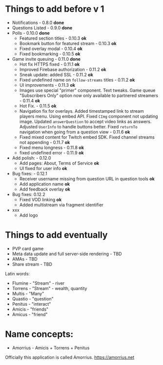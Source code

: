# Things to add before v 1
- Notifications - 0.8.0 **done**
- Questions Listed - 0.9.0 **done**
- Polls - 0.10.0 **done**
  - Featured section titles - 0.10.3 **ok**
  - Bookmark button for featured stream - 0.10.3 **ok**
  - Fixed overlay modal - 0.10.4 **ok**
  - Fixed bookmarking - 0.10.5 **ok**
- Game invite queuing - 0.11.0 **done**
  - Hot fix HTTPS fixed - 0.11.1 **ok**
  - Improved Firebase authorization - 0.11.2 **ok**
  - Sneak update: added SSL - 0.11.2 **ok**
  - Fixed undefined name on `follow-streams` titles - 0.11.2 **ok**
  - UI improvements - 0.11.3 **ok**
  - Images use special "primer" component. Text tweaks. Game queue "Subscribers Only" option now only available to partnered streamers - 0.11.4 **ok**
  - Hot Fix. - 0.11.5 **ok**
  - Navigation fix for overlays. Added timestamped link to stream players menu. Using embed API. Fixed `CImg` component not updating image. Updated `answerQuestion` to accept video links as answers. Adjusted `UserInfo` to handle buttons better. Fixed `returnTo` navigation when going from a question view - 0.11.6 **ok**
  - Fixed mixed content for Twitch embed SDK. Fixed channel streams not appending - 0.11.7 **ok**
  - Fixed menu longness - 0.11.8 **ok**
  - fixed undefined error - 0.11.9 **ok**
- Add polish: - 0.12.0
  - Add pages: About, Terms of Service **ok**
  - UI fixed for user info **ok**
- Bug fixes: - 0.12.1
  - Receiver username missing from question URL in question tools **ok**
  - Add application name **ok**
  - Add feedback overlay **ok**
- Bug fixes: 0.12.2
  - Fixed VOD linking **ok**
  - Added multistream via fragment identifier
- xxx
  - Add logo

# Things to add eventually
- PVP card game
- Meta data update and full server-side rendering - TBD
- AMAs - TBD
- Share stream - TBD


Latin words:
- Flumine - "Stream" - river
- Torrens - "Stream" - wealth, quantity
- Multis - "Many"
- Quastio - "question"
- Penitus - "interact"
- Amicis - "friends"
- Amicus - "friend"

# Name concepts:
<!-- - FlumPenAm - Flumine + Penitus + Amicis -->
<!-- - FluPenAm - Flumine + Penitus + Amicis -->
<!-- - PentiFlum - Penitus + Flumine -->
<!-- - PentiFlu - Penitus + Flumine -->
<!-- - PenAmic - Penitus + Amicis -->
<!-- - TorrAmic - Torrens + Amicis -->
<!-- - AmiTor - Amicis + Torrens -->
<!-- - AmicisTor - Amicis + Torrens -->
<!-- - ATorius - Amicis + Torrens + Penitus -->
- Amorrius - Amicis + Torrens + Penitus
<!-- - PenTor - Penitus + Torrens -->
<!-- - AmPeniTor - Penitus + Torrens -->
<!-- - PenTorrens - Penitus + Torrens
- PenTorren - Penitus + Torrens -->
<!-- - FluTorrus - Flumine + Torrens + Penitus -->
<!-- - FluTorius - Flumine + Torrens + Penitus -->

Officially this application is called Amorrius. https://amorrius.net
